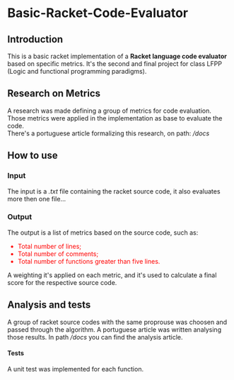 # Basic-Racket-Code-Evaluator

## Introduction
This is a basic racket implementation of a <b>Racket language code evaluator</b> based on specific metrics. It's the second and final project for class LFPP (Logic and functional programming paradigms).

## Research on Metrics
A research was made defining a group of metrics for code evaluation. Those metrics were applied in the implementation as base to evaluate the code.
<br>There's a portuguese article formalizing this research, on path: <i>/docs</i></br>

## How to use

### Input

The input is a <i>.txt</i> file containing the racket source code, it also evaluates more then one file... 


### Output

The output is a list of metrics based on the source code, such as:
<ul style = "color: red;">
<li>Total number of lines;</li>
<li>Total number of comments;</li>
<li>Total number of functions greater than five lines.</li>
</ul>

A weighting it's applied on each metric, and it's used to calculate a final score for the respective source code.

## Analysis and tests
A group of racket source codes with the same proprouse was choosen and passed through the algorithm. A portuguese article was written analysing those results. In path <i>/docs</i> you can find the analysis article.


#### Tests

A unit test was implemented for each function.

